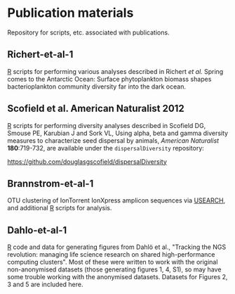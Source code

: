 Publication materials
=====================

Repository for scripts, etc. associated with publications.


Richert-et-al-1
---------------

[R] scripts for performing various analyses described in Richert *et al.* Spring comes to the Antarctic Ocean: Surface phytoplankton biomass shapes bacterioplankton community diversity far into the dark ocean.



Scofield et al. American Naturalist 2012
----------------------------------------

[R] scripts for performing diversity analyses described in Scofield DG, Smouse PE, Karubian J
and Sork VL, Using alpha, beta and gamma diversity measures to characterize seed dispersal
by animals, _American Naturalist_ **180**:719-732, are available under the `dispersalDiversity` repository:

<https://github.com/douglasgscofield/dispersalDiversity>


Brannstrom-et-al-1
---------------

OTU clustering of IonTorrent IonXpress amplicon sequences via [USEARCH], and additional [R] scripts for analysis.

[R]:          https://www.r-project.org
[USEARCH]:    http://drive5.com/usearch


Dahlo-et-al-1
-------------

[R] code and data for generating figures from Dahlö et al., "Tracking the NGS
revolution: managing life science research on shared high-performance computing
clusters".  Most of these were written to work with the original non-anonymised
datasets (those generating figures 1, 4, S1), so may have some trouble working
with the anonymised datasets.  Datasets for Figures 2, 3 and 5 are included
here.

